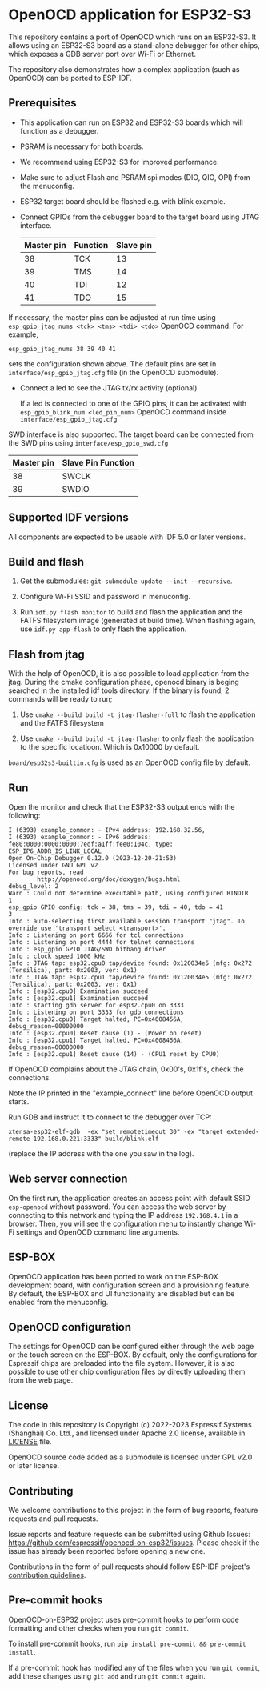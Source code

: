 # OpenOCD application for ESP32-S3

This repository contains a port of OpenOCD which runs on an ESP32-S3. It allows using an ESP32-S3 board as a stand-alone debugger for other chips, which exposes a GDB server port over Wi-Fi or Ethernet.

The repository also demonstrates how a complex application (such as OpenOCD) can be ported to ESP-IDF.

## Prerequisites

- This application can run on ESP32 and ESP32-S3 boards which will function as a debugger.
- PSRAM is necessary for both boards.
- We recommend using ESP32-S3 for improved performance.
- Make sure to adjust Flash and PSRAM spi modes (DIO, QIO, OPI) from the menuconfig.
- ESP32 target board should be flashed e.g. with blink example.
- Connect GPIOs from the debugger board to the target board using JTAG interface.

  |Master pin | Function | Slave pin |
  |-----------|----------|-----------|
  | 38        | TCK      | 13        |
  | 39        | TMS      | 14        |
  | 40        | TDI      | 12        |
  | 41        | TDO      | 15        |

If necessary, the master pins can be adjusted at run time using `esp_gpio_jtag_nums <tck> <tms> <tdi> <tdo>` OpenOCD command. For example,

    esp_gpio_jtag_nums 38 39 40 41

sets the configuration shown above. The default pins are set in `interface/esp_gpio_jtag.cfg` file (in the OpenOCD submodule).

- Connect a led to see the JTAG tx/rx activity (optional)

  If a led is connected to one of the GPIO pins, it can be activated with  `esp_gpio_blink_num <led_pin_num>` OpenOCD command inside `interface/esp_gpio_jtag.cfg`

SWD interface is also supported. The target board can be connected from the SWD pins using `interface/esp_gpio_swd.cfg`

|Master pin | Slave Pin Function |
|-----------|--------------------|
| 38        |       SWCLK        |
| 39        |       SWDIO        |

## Supported IDF versions

All components are expected to be usable with IDF 5.0 or later versions.

## Build and flash

1. Get the submodules: `git submodule update --init --recursive`.

2. Configure Wi-Fi SSID and password in menuconfig.

3. Run `idf.py flash monitor` to build and flash the application and the FATFS filesystem image (generated at build time). When flashing again, use `idf.py app-flash` to only flash the application.

## Flash from jtag

With the help of OpenOCD, it is also possible to load application from the jtag. During the cmake configuration phase, openocd binary is beging searched in the installed idf tools directory. If the binary is found, 2 commands will be ready to run;

1. Use `cmake --build build -t jtag-flasher-full`  to flash the application and the FATFS filesystem

2. Use `cmake --build build -t jtag-flasher` to only flash the application to the specific locatioon. Which is 0x10000 by default.

`board/esp32s3-builtin.cfg` is used as an OpenOCD config file by default.

## Run

Open the monitor and check that the ESP32-S3 output ends with the following:

```
I (6393) example_common: - IPv4 address: 192.168.32.56,
I (6393) example_common: - IPv6 address: fe80:0000:0000:0000:7edf:a1ff:fee0:104c, type: ESP_IP6_ADDR_IS_LINK_LOCAL
Open On-Chip Debugger 0.12.0 (2023-12-20-21:53)
Licensed under GNU GPL v2
For bug reports, read
        http://openocd.org/doc/doxygen/bugs.html
debug_level: 2
Warn : Could not determine executable path, using configured BINDIR.
1
esp_gpio GPIO config: tck = 38, tms = 39, tdi = 40, tdo = 41
3
Info : auto-selecting first available session transport "jtag". To override use 'transport select <transport>'.
Info : Listening on port 6666 for tcl connections
Info : Listening on port 4444 for telnet connections
Info : esp_gpio GPIO JTAG/SWD bitbang driver
Info : clock speed 1000 kHz
Info : JTAG tap: esp32.cpu0 tap/device found: 0x120034e5 (mfg: 0x272 (Tensilica), part: 0x2003, ver: 0x1)
Info : JTAG tap: esp32.cpu1 tap/device found: 0x120034e5 (mfg: 0x272 (Tensilica), part: 0x2003, ver: 0x1)
Info : [esp32.cpu0] Examination succeed
Info : [esp32.cpu1] Examination succeed
Info : starting gdb server for esp32.cpu0 on 3333
Info : Listening on port 3333 for gdb connections
Info : [esp32.cpu0] Target halted, PC=0x4008456A, debug_reason=00000000
Info : [esp32.cpu0] Reset cause (1) - (Power on reset)
Info : [esp32.cpu1] Target halted, PC=0x4008456A, debug_reason=00000000
Info : [esp32.cpu1] Reset cause (14) - (CPU1 reset by CPU0)
```

If OpenOCD complains about the JTAG chain, 0x00's, 0x1f's, check the connections.

Note the IP printed in the "example_connect" line before OpenOCD output starts.

Run GDB and instruct it to connect to the debugger over TCP:

    xtensa-esp32-elf-gdb  -ex "set remotetimeout 30" -ex "target extended-remote 192.168.0.221:3333" build/blink.elf

(replace the IP address with the one you saw in the log).

## Web server connection

On the first run, the application creates an access point with default SSID `esp-openocd` without password. You can access the web server by connecting to this network and typing the IP address `192.168.4.1` in a browser. Then, you will see the configuration menu to instantly change Wi-Fi settings and OpenOCD command line arguments.

## ESP-BOX

OpenOCD application has been ported to work on the ESP-BOX development board, with configuration screen and a provisioning feature.
By default, the ESP-BOX and UI functionality are disabled but can be enabled from the menuconfig.

## OpenOCD configuration

The settings for OpenOCD can be configured either through the web page or the touch screen on the ESP-BOX. By default, only the configurations for Espressif chips are preloaded into the file system. However, it is also possible to use other chip configuration files by directly uploading them from the web page.

## License

The code in this repository is Copyright (c) 2022-2023 Espressif Systems (Shanghai) Co. Ltd., and licensed under Apache 2.0 license, available in [LICENSE](LICENSE) file.

OpenOCD source code added as a submodule is licensed under GPL v2.0 or later license.

## Contributing

We welcome contributions to this project in the form of bug reports, feature requests and pull requests.

Issue reports and feature requests can be submitted using Github Issues: https://github.com/espressif/openocd-on-esp32/issues. Please check if the issue has already been reported before opening a new one.

Contributions in the form of pull requests should follow ESP-IDF project's [contribution guidelines](https://docs.espressif.com/projects/esp-idf/en/latest/esp32/contribute/index.html).

## Pre-commit hooks

OpenOCD-on-ESP32 project uses [pre-commit hooks](https://pre-commit.com/) to perform code formatting and other checks when you run `git commit`.

To install pre-commit hooks, run `pip install pre-commit && pre-commit install`.

If a pre-commit hook has modified any of the files when you run `git commit`, add these changes using `git add` and run `git commit` again.
